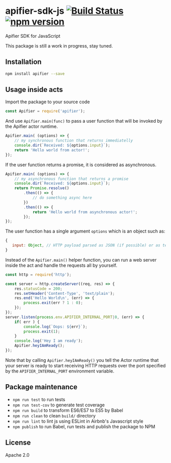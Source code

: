 # apifier-sdk-js [![Build Status](https://travis-ci.org/Apifier/apifier-sdk-js.svg)](https://travis-ci.org/Apifier/apifier-sdk-js) [![npm version](https://badge.fury.io/js/apifier.svg)](http://badge.fury.io/js/apifier)

Apifier SDK for JavaScript

This package is still a work in progress, stay tuned.


## Installation

```bash
npm install apifier --save
```

## Usage inside acts

Import the package to your source code

```javascript
const Apifier = require('apifier');
```

And use `Apifier.main(func)` to pass a user function that will be invoked by the Apifier actor runtime.

```javascript
Apifier.main( (options) => {
    // my synchronous function that returns immediatelly
    console.dir(`Received: ${options.input}`);
    return 'Hello world from actor!';
});
```

If the user function returns a promise, it is considered as asynchronous.

```javascript
Apifier.main( (options) => {
    // my asynchronous function that returns a promise
    console.dir(`Received: ${options.input}`);
    return Promise.resolve()
        .then(() => {
            // do something async here
        })
        .then(() => {
            return 'Hello world from asynchronous actor!';
        });
});
```

The user function has a single argument `options` which is an object such as:
```javascript
{
   input: Object, // HTTP payload parsed as JSON (if possible) or as text
}
```

Instead of the `Apifier.main()` helper function,
you can run a web server inside the act and handle the requests all by yourself.

```javascript
const http = require('http');

const server = http.createServer((req, res) => {
    res.statusCode = 200;
    res.setHeader('Content-Type', 'text/plain');
    res.end('Hello World\n', (err) => {
        process.exit(err ? 1 : 0);
    });
});
server.listen(process.env.APIFIER_INTERNAL_PORT|0, (err) => {
    if( err ) {
        console.log(`Oops: ${err}`);
        process.exit(1);
    }
    console.log('Hey I am ready');
    Apifier.heyIAmReady();
});
```

Note that by calling `Apifier.heyIAmReady()` you tell the Actor runtime that your server is ready to start
receiving HTTP requests over the port specified by the `APIFIER_INTERNAL_PORT` environment variable.


## Package maintenance

* `npm run test` to run tests
* `npm run test-cov` to generate test coverage
* `npm run build` to transform ES6/ES7 to ES5 by Babel
* `npm run clean` to clean `build/` directory
* `npm run lint` to lint js using ESLint in Airbnb's Javascript style
* `npm publish` to run Babel, run tests and publish the package to NPM

## License

Apache 2.0

